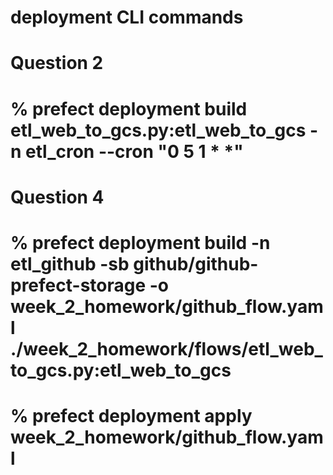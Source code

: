 # deployment CLI commands

# Question 2
# % prefect deployment build etl_web_to_gcs.py:etl_web_to_gcs -n etl_cron --cron "0 5 1 * *" 

# Question 4
# % prefect deployment build -n etl_github -sb github/github-prefect-storage -o week_2_homework/github_flow.yaml ./week_2_homework/flows/etl_web_to_gcs.py:etl_web_to_gcs 
# % prefect deployment apply week_2_homework/github_flow.yaml

